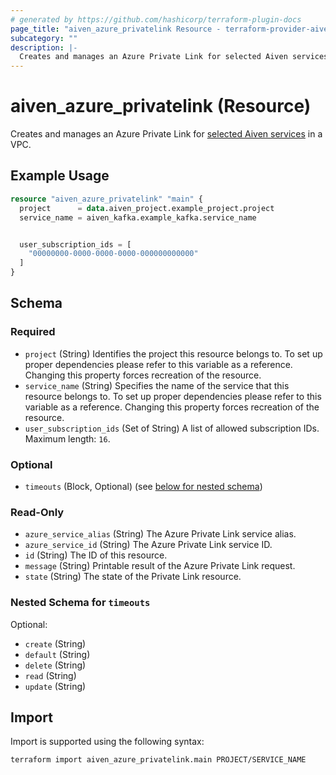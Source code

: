 ```yaml
---
# generated by https://github.com/hashicorp/terraform-plugin-docs
page_title: "aiven_azure_privatelink Resource - terraform-provider-aiven"
subcategory: ""
description: |-
  Creates and manages an Azure Private Link for selected Aiven services https://aiven.io/docs/platform/howto/use-azure-privatelink in a VPC.
---
```


# aiven_azure_privatelink (Resource)

Creates and manages an Azure Private Link for [selected Aiven services](https://aiven.io/docs/platform/howto/use-azure-privatelink) in a VPC.

## Example Usage

```terraform
resource "aiven_azure_privatelink" "main" {
  project      = data.aiven_project.example_project.project
  service_name = aiven_kafka.example_kafka.service_name


  user_subscription_ids = [
    "00000000-0000-0000-0000-000000000000"
  ]
}
```

<!-- schema generated by tfplugindocs -->
## Schema

### Required

- `project` (String) Identifies the project this resource belongs to. To set up proper dependencies please refer to this variable as a reference. Changing this property forces recreation of the resource.
- `service_name` (String) Specifies the name of the service that this resource belongs to. To set up proper dependencies please refer to this variable as a reference. Changing this property forces recreation of the resource.
- `user_subscription_ids` (Set of String) A list of allowed subscription IDs. Maximum length: `16`.

### Optional

- `timeouts` (Block, Optional) (see [below for nested schema](#nestedblock--timeouts))

### Read-Only

- `azure_service_alias` (String) The Azure Private Link service alias.
- `azure_service_id` (String) The Azure Private Link service ID.
- `id` (String) The ID of this resource.
- `message` (String) Printable result of the Azure Private Link request.
- `state` (String) The state of the Private Link resource.

<a id="nestedblock--timeouts"></a>
### Nested Schema for `timeouts`

Optional:

- `create` (String)
- `default` (String)
- `delete` (String)
- `read` (String)
- `update` (String)

## Import

Import is supported using the following syntax:

```shell
terraform import aiven_azure_privatelink.main PROJECT/SERVICE_NAME
```
